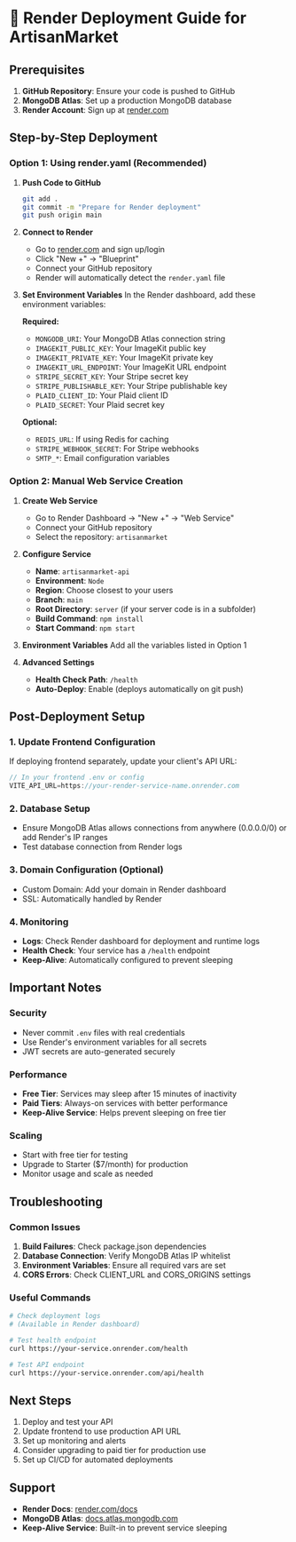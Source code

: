 # 🚀 Render Deployment Guide for ArtisanMarket

## Prerequisites
1. **GitHub Repository**: Ensure your code is pushed to GitHub
2. **MongoDB Atlas**: Set up a production MongoDB database
3. **Render Account**: Sign up at [render.com](https://render.com)

## Step-by-Step Deployment

### Option 1: Using render.yaml (Recommended)

1. **Push Code to GitHub**
   ```bash
   git add .
   git commit -m "Prepare for Render deployment"
   git push origin main
   ```

2. **Connect to Render**
   - Go to [render.com](https://render.com) and sign up/login
   - Click "New +" → "Blueprint"
   - Connect your GitHub repository
   - Render will automatically detect the `render.yaml` file

3. **Set Environment Variables**
   In the Render dashboard, add these environment variables:
   
   **Required:**
   - `MONGODB_URI`: Your MongoDB Atlas connection string
   - `IMAGEKIT_PUBLIC_KEY`: Your ImageKit public key
   - `IMAGEKIT_PRIVATE_KEY`: Your ImageKit private key
   - `IMAGEKIT_URL_ENDPOINT`: Your ImageKit URL endpoint
   - `STRIPE_SECRET_KEY`: Your Stripe secret key
   - `STRIPE_PUBLISHABLE_KEY`: Your Stripe publishable key
   - `PLAID_CLIENT_ID`: Your Plaid client ID
   - `PLAID_SECRET`: Your Plaid secret key

   **Optional:**
   - `REDIS_URL`: If using Redis for caching
   - `STRIPE_WEBHOOK_SECRET`: For Stripe webhooks
   - `SMTP_*`: Email configuration variables

### Option 2: Manual Web Service Creation

1. **Create Web Service**
   - Go to Render Dashboard → "New +" → "Web Service"
   - Connect your GitHub repository
   - Select the repository: `artisanmarket`

2. **Configure Service**
   - **Name**: `artisanmarket-api`
   - **Environment**: `Node`
   - **Region**: Choose closest to your users
   - **Branch**: `main`
   - **Root Directory**: `server` (if your server code is in a subfolder)
   - **Build Command**: `npm install`
   - **Start Command**: `npm start`

3. **Environment Variables**
   Add all the variables listed in Option 1

4. **Advanced Settings**
   - **Health Check Path**: `/health`
   - **Auto-Deploy**: Enable (deploys automatically on git push)

## Post-Deployment Setup

### 1. Update Frontend Configuration
If deploying frontend separately, update your client's API URL:
```javascript
// In your frontend .env or config
VITE_API_URL=https://your-render-service-name.onrender.com
```

### 2. Database Setup
- Ensure MongoDB Atlas allows connections from anywhere (0.0.0.0/0) or add Render's IP ranges
- Test database connection from Render logs

### 3. Domain Configuration (Optional)
- Custom Domain: Add your domain in Render dashboard
- SSL: Automatically handled by Render

### 4. Monitoring
- **Logs**: Check Render dashboard for deployment and runtime logs
- **Health Check**: Your service has a `/health` endpoint
- **Keep-Alive**: Automatically configured to prevent sleeping

## Important Notes

### Security
- Never commit `.env` files with real credentials
- Use Render's environment variables for all secrets
- JWT secrets are auto-generated securely

### Performance
- **Free Tier**: Services may sleep after 15 minutes of inactivity
- **Paid Tiers**: Always-on services with better performance
- **Keep-Alive Service**: Helps prevent sleeping on free tier

### Scaling
- Start with free tier for testing
- Upgrade to Starter ($7/month) for production
- Monitor usage and scale as needed

## Troubleshooting

### Common Issues
1. **Build Failures**: Check package.json dependencies
2. **Database Connection**: Verify MongoDB Atlas IP whitelist
3. **Environment Variables**: Ensure all required vars are set
4. **CORS Errors**: Check CLIENT_URL and CORS_ORIGINS settings

### Useful Commands
```bash
# Check deployment logs
# (Available in Render dashboard)

# Test health endpoint
curl https://your-service.onrender.com/health

# Test API endpoint
curl https://your-service.onrender.com/api/health
```

## Next Steps
1. Deploy and test your API
2. Update frontend to use production API URL
3. Set up monitoring and alerts
4. Consider upgrading to paid tier for production use
5. Set up CI/CD for automated deployments

## Support
- **Render Docs**: [render.com/docs](https://render.com/docs)
- **MongoDB Atlas**: [docs.atlas.mongodb.com](https://docs.atlas.mongodb.com)
- **Keep-Alive Service**: Built-in to prevent service sleeping
